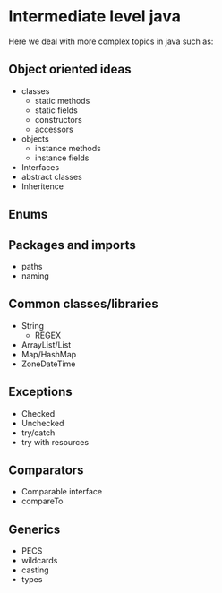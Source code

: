 # Intermediate level java

Here we deal with more complex topics in java such as:

## Object oriented ideas

- classes
  - static methods
  - static fields
  - constructors
  - accessors
- objects
  - instance methods
  - instance fields
- Interfaces
- abstract classes
- Inheritence

## Enums

## Packages and imports

- paths
- naming

## Common classes/libraries

- String
  - REGEX
- ArrayList/List
- Map/HashMap
- ZoneDateTime

## Exceptions

- Checked
- Unchecked
- try/catch
- try with resources

## Comparators

- Comparable interface
- compareTo

## Generics

- PECS
- wildcards
- casting
- types
